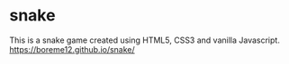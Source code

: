# snake
This is a snake game created using HTML5, CSS3 and vanilla Javascript.
<br/>https://boreme12.github.io/snake/
